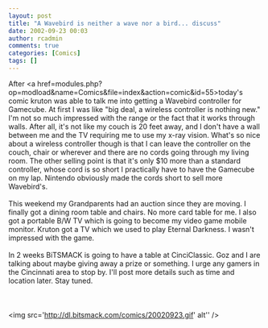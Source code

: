 ```yaml
---
layout: post
title: "A Wavebird is neither a wave nor a bird... discuss"
date: 2002-09-23 00:03
author: rcadmin
comments: true
categories: [Comics]
tags: []
---
```

After <a href=modules.php?op=modload&name=Comics&file=index&action=comic&id=55>today's comic</a> kruton was able to talk me into getting a Wavebird controller for Gamecube. At first I was like "big deal, a wireless controller is nothing new." I'm not so much impressed with the range or the fact that it works through walls. After all, it's not like my couch is 20 feet away, and I don't have a wall between me and the TV requiring me to use my x-ray vision. What's so nice about a wireless controller though is that I can leave the controller on the couch, chair or wherever and there are no cords going through my living room. The other selling point is that it's only $10 more than a standard controller, whose cord is so short I practically have to have the Gamecube on my lap. Nintendo obviously made the cords short to sell more Wavebird's.
<br />
<br />
This weekend my Grandparents had an auction since they are moving. I finally got a dining room table and chairs. No more card table for me. I also got a portable B/W TV which is going to become my video game mobile monitor. Kruton got a TV which we used to play Eternal Darkness. I wasn't impressed with the game.
<br />
<br />
In 2 weeks BiTSMACK is going to have a table at CinciClassic. Goz and I are talking about maybe giving away a prize or something. I urge any gamers in the Cincinnati area to stop by. I'll post more details such as time and location later. Stay tuned.
<br />
<br />
<br /><br /><!--more--><img src='http://dl.bitsmack.com/comics/20020923.gif' alt'' />
